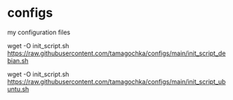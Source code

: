# configs
my configuration files

wget -O init_script.sh https://raw.githubusercontent.com/tamagochka/configs/main/init_script_debian.sh

wget -O init_script.sh https://raw.githubusercontent.com/tamagochka/configs/main/init_script_ubuntu.sh


